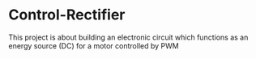 # Control-Rectifier
This project is about building an electronic circuit which functions as an energy source (DC) for a motor controlled by PWM 
